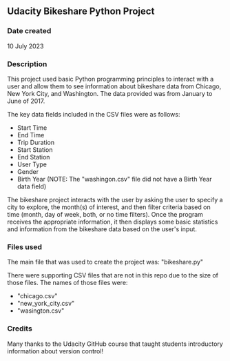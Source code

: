 ## Udacity Bikeshare Python Project

### Date created
10 July 2023

### Description
This project used basic Python programming principles to interact with a user and allow them to see information about bikeshare data from Chicago, New York City, and Washington. The data provided was from January to June of 2017.

The key data fields included in the CSV files were as follows:
* Start Time
* End Time
* Trip Duration
* Start Station
* End Station
* User Type
* Gender
* Birth Year (NOTE:  The "washingon.csv" file did not have a Birth Year data field)

The bikeshare project interacts with the user by asking the user to specify a city to explore, the month(s) of interest, and then filter criteria based on time (month, day of week, both, or no time filters). Once the program receives the appropriate information, it then displays some basic statistics and information from the bikeshare data based on the user's input. 

### Files used
The main file that was used to create the project was:  "bikeshare.py"

There were supporting CSV files that are not in this repo due to the size of those files. The names of those files were:
* "chicago.csv"
* "new_york_city.csv"
* "wasington.csv"

### Credits
Many thanks to the Udacity GitHub course that taught students introductory information about version control! 

